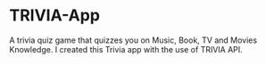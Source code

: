 # TRIVIA-App
A trivia quiz game that quizzes you on Music, Book, TV and Movies Knowledge. I created this Trivia app with the use of TRIVIA API.
